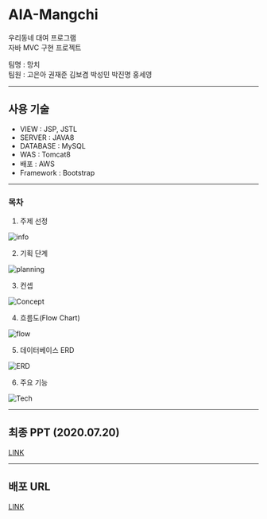 # AIA-Mangchi
우리동네 대여 프로그램     
자바 MVC 구현 프로젝트    

팀명 : 망치    
팀원 : 고은아 권재준 김보겸 박성민 박진명 홍세영
      

<hr />

## 사용 기술
* VIEW : JSP, JSTL     
* SERVER : JAVA8    
* DATABASE : MySQL
* WAS : Tomcat8    
* 배포 : AWS    
* Framework : Bootstrap   

<hr />

### 목차   

1. 주제 선정

![info](https://i.ibb.co/8dt8cjS/MANGCH.jpg)

2. 기획 단계    

![planning](https://i.ibb.co/4MPb8vj/MANGCH-3.jpg)

3. 컨셉    

![Concept]()

4. 흐름도(Flow Chart)    

![flow](https://i.ibb.co/WfZTfqs/MANGCH-5.jpg)    

5. 데이터베이스 ERD    

![ERD](https://i.ibb.co/VW99Lfs/MANGCH-6.jpg)    

6. 주요 기능    

![Tech](https://i.ibb.co/XbJPbQG/MANGCH-7.jpg)  

<hr />

## 최종 PPT (2020.07.20)
[LINK](https://docs.google.com/presentation/d/11V7nJ6M-K0urG5Cfvk8AAFKNN17PiiGp88Cc67sWM0w/edit#slide=id.p)


<hr />

## 배포 URL
[LINK](http://ec2-13-125-52-199.ap-northeast-2.compute.amazonaws.com:8080/Mangchi/index.do)

